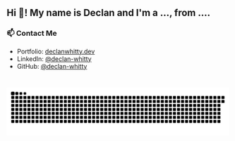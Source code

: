 <h2 align="left">Hi 👋! My name is Declan and I'm a ..., from ....</h2>

### 📫 Contact Me

- Portfolio: [declanwhitty.dev](https://declanwhitty.dev)
- LinkedIn: [@declan-whitty](https://www.linkedin.com/in/declan-whitty)
- GitHub: [@declan-whitty](https://github.com/declan-whitty)

###

<br clear="both">

<img src="https://raw.githubusercontent.com/declan-whitty/declan-whitty/output/snake.svg" alt="Snake animation" />

###
